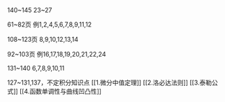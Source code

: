 140~145
23~27

61~82页
例1,2,4,5,6,7,8,9,11,12

108~123页
8,9,10,12,13,14

92~103页
例16,17,18,19,20,21,22,24

131~140
6,7,8,9,10,11

127~131,137，不定积分知识点
[[1.微分中值定理]]
[[2.洛必达法则]]
[[3.泰勒公式]]
[[4.函数单调性与曲线凹凸性]]